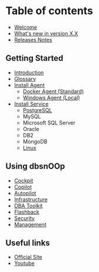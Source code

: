 # Table of contents

* [Welcome](README.md)
* [What's new in version X.X](whats-new-in-version-x.x.md)
* [Releases Notes](releases-notes.md)

## Getting Started

* [Introduction](getting-started/introduction.md)
* [Glossary](getting-started/glossary.md)
* [Install Agent](getting-started/install-agent/README.md)
  * [Docker Agent (Standard)](getting-started/install-agent/docker-agent-standard.md)
  * [Windows Agent (Local)](getting-started/install-agent/windows-agent-local.md)
* [Install Service](getting-started/install-service/README.md)
  * [PostgreSQL](getting-started/install-service/postgresql.md)
  * MySQL 
  * Microsoft SQL Server
  * Oracle
  * DB2
  * MongoDB
  * [Linux](getting-started/install-service/linux.md)


## Using dbsnOOp

* [Cockpit](using-dbsnoop/cockpit.md)
* [Copilot](using-dbsnoop/copilot.md)
* [Autopilot](using-dbsnoop/autopilot.md)
* [Infrastructure](using-dbsnoop/infrastructure.md)
* [DBA Toolkit](using-dbsnoop/dba-toolkit.md)
* [Flashback](using-dbsnoop/flashback.md)
* [Security](using-dbsnoop/security.md)
* [Management](using-dbsnoop/management.md)

## Useful links

* [Official Site](https://dbsnoop.com/)
* [Youtube](https://www.youtube.com/channel/UC4qXG20VFxfKDb\_Oa55c2fA)
